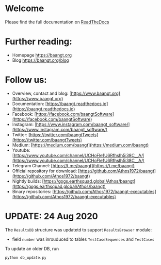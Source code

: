 # Welcome
Please find the full documentation on [ReadTheDocs](https://baangt.readthedocs.io)

# Further reading:
* Homepage https://baangt.org
* Blog https://baangt.org/blog

# Follow us:
* Overview, contact and blog: [https://www.baangt.org](https://www.baangt.org)
* Documentation: [https://baangt.readthedocs.io](https://baangt.readthedocs.io)
* Facebook: [https://facebook.com/baangtSoftware](https://facebook.com/baangtSoftware) 
* Instagram: [https://www.instagram.com/baangt_software/](https://www.instagram.com/baangt_software/)
* Twitter: [https://twitter.com/baangtTweets](https://twitter.com/baangtTweets)
* Medium: [https://medium.com/baangt](https://medium.com/baangt) 
* Youtube: [https://www.youtube.com/channel/UCHoFle1U6RfhsIh5i38C__A/](https://www.youtube.com/channel/UCHoFle1U6RfhsIh5i38C__A/)
* Telegram Channel: [https://t.me/baangt](https://t.me/baangt)
* Official repository for download: [https://github.com/Athos1972/baangt](https://github.com/Athos1972/baangt)
* Nightly builds: [https://gogs.earthsquad.global/Athos/baangt](https://gogs.earthsquad.global/Athos/baangt) 
* Binary repositories: [https://github.com/Athos1972/baangt-executables](https://github.com/Athos1972/baangt-executables)

# UPDATE: 24 Aug 2020  
The `ResultsDB` structure was updatetd to support `ResultsBrowser` module:
* field `number` was inrouduced to tables `TestCaseSequences` and `TestCases`

To update an older DB, run
```bash
python db_update.py
```